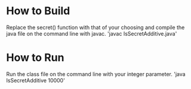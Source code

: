 # How to Build
Replace the secret() function with that of your choosing and compile the java file on the command line with javac.
'javac IsSecretAdditive.java'

# How to Run
Run the class file on the command line with your integer parameter.
'java IsSecretAdditive 10000'
